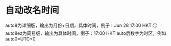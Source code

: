 # 自动改名时间
auto8为详细版，输出为月份+日期，具体时间，例子：Jun 28 17:00 HKT 🕔
auto8ez为简易版，输出为具体时间，例子：17:00 HKT
auto后数字为时区，例如auto0=UTC+0
